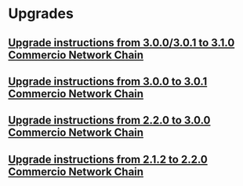 # Upgrades

## [Upgrade instructions from 3.0.0/3.0.1 to 3.1.0 Commercio Network Chain](./3.0.0-3.1.0/en/README.md)

## [Upgrade instructions from 3.0.0 to 3.0.1 Commercio Network Chain](./3.0.0-3.0.1/en/README.md)

## [Upgrade instructions from 2.2.0 to 3.0.0 Commercio Network Chain](./2.2.0-3.0.0/en/README.md)


## [Upgrade instructions from 2.1.2 to 2.2.0 Commercio Network Chain](./2.1.2-2.2.0/README.md)
